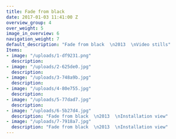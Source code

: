 ```yaml
---
title: Fade from black
date: 2017-01-03 11:41:00 Z
overview_group: 4
over_weight: 5
image_in_overview: 6
navigation_weight: 7
default_description: "Fade from black  \n2013  \nVideo stills"
Items:
- image: "/uploads/1-df9231.png"
  description: 
- image: "/uploads/2-625de0.jpg"
  description: 
- image: "/uploads/3-748a9b.jpg"
  description: 
- image: "/uploads/4-80e755.jpg"
  description: 
- image: "/uploads/5-77dad7.jpg"
  description: 
- image: "/uploads/6-5b27d4.jpg"
  description: "Fade from black  \n2013  \nInstallation view"
- image: "/uploads/7-7918a7.jpg"
  description: "Fade from black  \n2013  \nInstallation view"
---
```


